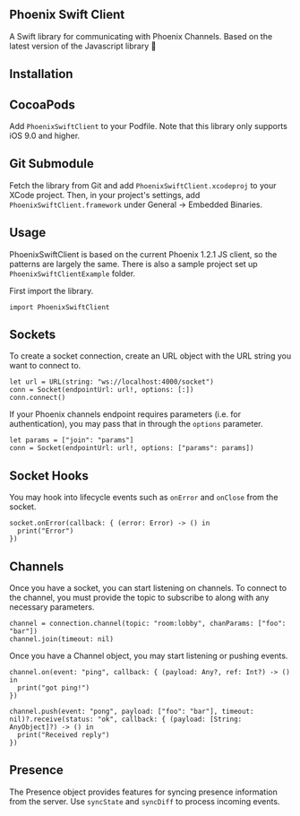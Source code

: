 Phoenix Swift Client
--------------------

A Swift library for communicating with Phoenix Channels. Based on the latest
version of the Javascript library :rocket:

Installation
------------------

## CocoaPods

Add `PhoenixSwiftClient` to your Podfile. Note that this library only supports
iOS 9.0 and higher.

## Git Submodule

Fetch the library from Git and add `PhoenixSwiftClient.xcodeproj` to your XCode
project. Then, in your project's settings, add `PhoenixSwiftClient.framework`
under General -> Embedded Binaries.

Usage
-----------------------

PhoenixSwiftClient is based on the current Phoenix 1.2.1 JS client, so the
patterns are largely the same. There is also a sample project set up
`PhoenixSwiftClientExample` folder.

First import the library.

```
import PhoenixSwiftClient
```

## Sockets

To create a socket connection, create an URL object with the URL string you
want to connect to.

```
let url = URL(string: "ws://localhost:4000/socket")
conn = Socket(endpointUrl: url!, options: [:])
conn.connect()
```

If your Phoenix channels endpoint requires parameters (i.e. for authentication),
you may pass that in through the `options` parameter.

```
let params = ["join": "params"]
conn = Socket(endpointUrl: url!, options: ["params": params])
```

## Socket Hooks

You may hook into lifecycle events such as `onError` and `onClose` from the
socket.

```
socket.onError(callback: { (error: Error) -> () in
  print("Error")
})
```


## Channels

Once you have a socket, you can start listening on channels. To connect to the
channel, you must provide the topic to subscribe to along with any necessary
parameters.

```
channel = connection.channel(topic: "room:lobby", chanParams: ["foo": "bar"])
channel.join(timeout: nil)
```

Once you have a Channel object, you may start listening or pushing events.

```
channel.on(event: "ping", callback: { (payload: Any?, ref: Int?) -> () in
  print("got ping!")
})

channel.push(event: "pong", payload: ["foo": "bar"], timeout: nil)?.receive(status: "ok", callback: { (payload: [String: AnyObject]?) -> () in
  print("Received reply")
})
```

## Presence

The Presence object provides features for syncing presence information from the
server. Use `syncState` and `syncDiff` to process incoming events.
